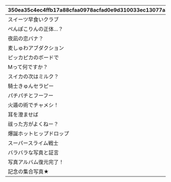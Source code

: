 |350ea35c4ec4ffb17a88cfaa0978acfad0e9d310033ec13077a31cb13091301f|f403aa311292c0b9163858d00f0db5ecd7cd80d884fe722d455fd723fc2b1f09|8d7ea7963e07245f803fd77164b7cb54b65b536294a99e3a15edb2dd1229efb9|e8f88415a851116eb46b52d83059c36f86dee18c7738410063516c6d9b96e223|05ee1c6edb707926eead98220590aa223a44ec7a4eaa43442b4176aef7593d3f|eef4082f1ae7e61603110be45a3cb742766a77482d80eeceef03bfd596df74c8|415c4e4d07215f00b49a7fb523de5c0030ad091a925aa69d6da1c4b4092af60d|
| --- | --- | --- | --- | --- | --- | --- |
|スイーツ早食いクラブ|5148061|8|91002|40|10148|1|
|ぺんぽこりんの正体…？|5148062|0|0|0|10148|1|
|夜凪の恋バナ？|5148064|8|91002|40|10148|2|
|麦しゅわアブダクション|5148065|0|0|0|10148|2|
|ピッカピカのボードで|5148067|8|91002|40|10148|3|
|Mって何ですか？|5148068|0|0|0|10148|3|
|スイカの次はミルク？|5148070|8|91002|40|10148|4|
|騎士きゅんセラピー|5148071|0|0|0|10148|4|
|パチパチとフーフー|5148073|8|91002|40|10148|5|
|火遁の術でチャメシ！|5148074|0|0|0|10148|5|
|耳を澄ませば|5148076|8|91002|40|10148|6|
|祓った方がよくねー？|5148077|0|0|0|10148|6|
|爆誕ホットヒップドロップ|5148079|8|91002|40|10148|7|
|スーパースライム戦士|5148080|0|0|0|10148|7|
|バラバラな写真と証言|5148601|0|0|0|10148|0|
|写真アルバム復元完了！|5148602|0|0|0|10148|7|
|記念の集合写真★|5148603|0|0|0|10148|100|